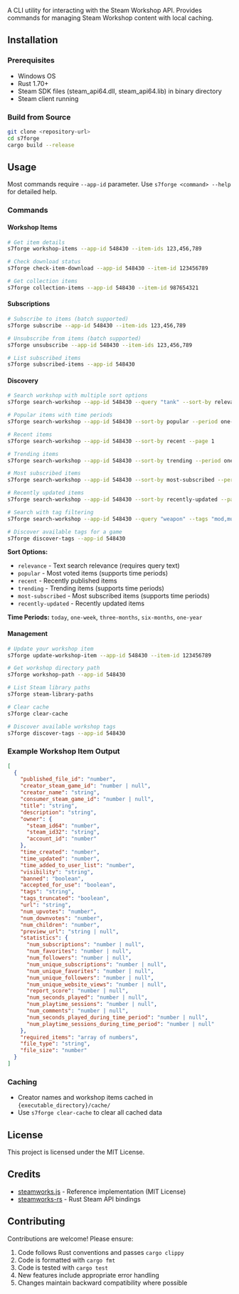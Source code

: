A CLI utility for interacting with the Steam Workshop API. Provides commands for managing Steam Workshop content with local caching.

## Installation

### Prerequisites

- Windows OS
- Rust 1.70+
- Steam SDK files (steam_api64.dll, steam_api64.lib) in binary directory
- Steam client running

### Build from Source

```bash
git clone <repository-url>
cd s7forge
cargo build --release
```

## Usage

Most commands require `--app-id` parameter. Use `s7forge <command> --help` for detailed help.

### Commands

#### Workshop Items

```bash
# Get item details
s7forge workshop-items --app-id 548430 --item-ids 123,456,789

# Check download status
s7forge check-item-download --app-id 548430 --item-id 123456789

# Get collection items
s7forge collection-items --app-id 548430 --item-id 987654321
```

#### Subscriptions

```bash
# Subscribe to items (batch supported)
s7forge subscribe --app-id 548430 --item-ids 123,456,789

# Unsubscribe from items (batch supported)
s7forge unsubscribe --app-id 548430 --item-ids 123,456,789

# List subscribed items
s7forge subscribed-items --app-id 548430
```

#### Discovery

```bash
# Search workshop with multiple sort options
s7forge search-workshop --app-id 548430 --query "tank" --sort-by relevance --page 1

# Popular items with time periods
s7forge search-workshop --app-id 548430 --sort-by popular --period one-week --page 1

# Recent items
s7forge search-workshop --app-id 548430 --sort-by recent --page 1

# Trending items
s7forge search-workshop --app-id 548430 --sort-by trending --period one-week --page 1

# Most subscribed items
s7forge search-workshop --app-id 548430 --sort-by most-subscribed --period one-year --page 1

# Recently updated items
s7forge search-workshop --app-id 548430 --sort-by recently-updated --page 1

# Search with tag filtering
s7forge search-workshop --app-id 548430 --query "weapon" --tags "mod,multiplayer" --page 1

# Discover available tags for a game
s7forge discover-tags --app-id 548430
```

**Sort Options:**
- `relevance` - Text search relevance (requires query text)
- `popular` - Most voted items (supports time periods)
- `recent` - Recently published items
- `trending` - Trending items (supports time periods)
- `most-subscribed` - Most subscribed items (supports time periods)
- `recently-updated` - Recently updated items

**Time Periods:** `today`, `one-week`, `three-months`, `six-months`, `one-year`

#### Management

```bash
# Update your workshop item
s7forge update-workshop-item --app-id 548430 --item-id 123456789

# Get workshop directory path
s7forge workshop-path --app-id 548430

# List Steam library paths
s7forge steam-library-paths

# Clear cache
s7forge clear-cache

# Discover available workshop tags
s7forge discover-tags --app-id 548430
```

### Example Workshop Item Output

```json
[
  {
    "published_file_id": "number",
    "creator_steam_game_id": "number | null",
    "creator_name": "string",
    "consumer_steam_game_id": "number | null",
    "title": "string",
    "description": "string",
    "owner": {
      "steam_id64": "number",
      "steam_id32": "string",
      "account_id": "number"
    },
    "time_created": "number",
    "time_updated": "number",
    "time_added_to_user_list": "number",
    "visibility": "string",
    "banned": "boolean",
    "accepted_for_use": "boolean",
    "tags": "string",
    "tags_truncated": "boolean",
    "url": "string",
    "num_upvotes": "number",
    "num_downvotes": "number",
    "num_children": "number",
    "preview_url": "string | null",
    "statistics": {
      "num_subscriptions": "number | null",
      "num_favorites": "number | null",
      "num_followers": "number | null",
      "num_unique_subscriptions": "number | null",
      "num_unique_favorites": "number | null",
      "num_unique_followers": "number | null",
      "num_unique_website_views": "number | null",
      "report_score": "number | null",
      "num_seconds_played": "number | null",
      "num_playtime_sessions": "number | null",
      "num_comments": "number | null",
      "num_seconds_played_during_time_period": "number | null",
      "num_playtime_sessions_during_time_period": "number | null"
    },
    "required_items": "array of numbers",
    "file_type": "string",
    "file_size": "number"
  }
]
```

### Caching

- Creator names and workshop items cached in `{executable_directory}/cache/`
- Use `s7forge clear-cache` to clear all cached data

## License

This project is licensed under the MIT License.

## Credits

- [steamworks.js](https://github.com/ceifa/steamworks.js) - Reference implementation (MIT License)
- [steamworks-rs](https://github.com/Noxime/steamworks-rs) - Rust Steam API bindings

## Contributing

Contributions are welcome! Please ensure:

1. Code follows Rust conventions and passes `cargo clippy`
2. Code is formatted with `cargo fmt`
3. Code is tested with `cargo test`
4. New features include appropriate error handling
5. Changes maintain backward compatibility where possible
